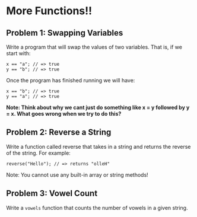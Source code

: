 # More Functions!!

## Problem 1: Swapping Variables

Write a program that will swap the values of two variables. That is, if we start with:
```
x == "a"; // => true
y == "b"; // => true
```
Once the program has finished running we will have:
```
x == "b"; // => true
y == "a"; // => true
```
__Note: Think about why we cant just do something like x = y followed by y = x. What goes wrong when we try to do this?__

## Problem 2: Reverse a String

Write a function called reverse that takes in a string and returns the reverse of the string. For example:
```
reverse("Hello"); // => returns "olleH"
```
Note: You cannot use any built-in array or string methods!

## Problem 3: Vowel Count

Write a `vowels` function that counts the number of vowels in a given string.
